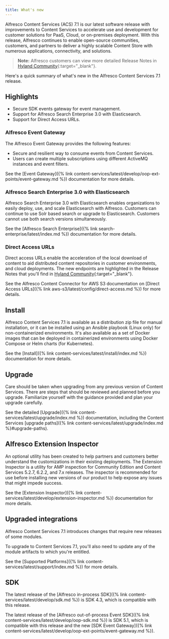 ```yaml
---
title: What's new
---
```


Alfresco Content Services (ACS) 7.1 is our latest software release with improvements to Content Services to accelerate use and development for customer solutions for PaaS, Cloud, or on-premises deployment. With this release, Alfresco continues to enable open-source communities, customers, and partners to deliver a highly scalable Content Store with numerous applications, connectivity, and solutions.

> **Note:** Alfresco customers can view more detailed Release Notes in [Hyland Community](https://community.hyland.com/){:target="_blank"}.

Here's a quick summary of what's new in the Alfresco Content Services 7.1 release.

## Highlights

* Secure SDK events gateway for event management.
* Support for Alfresco Search Enterprise 3.0 with Elasticsearch.
* Support for Direct Access URLs.

### Alfresco Event Gateway

The Alfresco Event Gateway provides the following features:

* Secure and resilient way to consume events from Content Services.
* Users can create multiple subscriptions using different ActiveMQ instances and event filters.

See the [Event Gateway]({% link content-services/latest/develop/oop-ext-points/event-gateway.md %}) documentation for more details.

### Alfresco Search Enterprise 3.0 with Elasticsearch

Alfresco Search Enterprise 3.0 with Elasticsearch enables organizations to easily deploy, use, and scale Elasticsearch with Alfresco. Customers can continue to use Solr based search or upgrade to Elasticsearch. Customers cannot use both search versions simultaneously.

See the [Alfresco Search Enterprise]({% link search-enterprise/latest/index.md %}) documentation for more details.

### Direct Access URLs

Direct access URLs enable the acceleration of the local download of content to aid distributed content repositories in customer environments, and cloud deployments. The new endpoints are highlighted in the Release Notes that you'll find in [Hyland Community](https://community.hyland.com/){:target="_blank"}.

See the Alfresco Content Connector for AWS S3 documentation on [Direct Access URLs]({% link aws-s3/latest/config/direct-access.md %}) for more details.

## Install

Alfresco Content Services 7.1 is available as a distribution zip file for manual installation, or it can be installed using an Ansible playbook (Linux only) for non-containerized environments. It's also available as a set of Docker images that can be deployed in containerized environments using Docker Compose or Helm charts (for Kubernetes).

See the [Install]({% link content-services/latest/install/index.md %}) documentation for more details.

## Upgrade

Care should be taken when upgrading from any previous version of Content Services. There are steps that should be reviewed and planned before you upgrade. Familiarize yourself with the guidance provided and plan your upgrade carefully.

See the detailed [Upgrade]({% link content-services/latest/upgrade/index.md %}) documentation, including the Content Services [upgrade paths]({% link content-services/latest/upgrade/index.md %}#upgrade-paths).

## Alfresco Extension Inspector

An optional utility has been created to help partners and customers better understand the customizations in their existing deployments. The Extension Inspector is a utility for AMP inspection for Community Edition and Content Services 5.2.7, 6.2.2, and 7.x releases. The inspector is recommended for use before installing new versions of our product to help expose any issues that might impede success.

See the [Extension Inspector]({% link content-services/latest/develop/extension-inspector.md %}) documentation for more details.

## Upgraded integrations

Alfresco Content Services 7.1 introduces changes that require new releases of some modules.

To upgrade to Content Services 7.1, you'll also need to update any of the module artifacts to which you're entitled.

See the [Supported Platforms]({% link content-services/latest/support/index.md %}) for more details.

## SDK

The latest release of the [Alfresco in-process SDK]({% link content-services/latest/develop/sdk.md %}) is SDK 4.3, which is compatible with this release.

The latest release of the [Alfresco out-of-process Event SDK]({% link content-services/latest/develop/oop-sdk.md %}) is SDK 5.1, which is compatible with this release and the new [SDK Event Gateway]({% link content-services/latest/develop/oop-ext-points/event-gateway.md %}).
